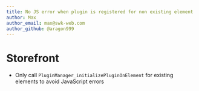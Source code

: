 ```yaml
---
title: No JS error when plugin is registered for non existing element
author: Max
author_email: max@swk-web.com
author_github: @aragon999
---
```

# Storefront
* Only call `PluginManager_initializePluginOnElement` for existing elements to avoid JavaScript errors
